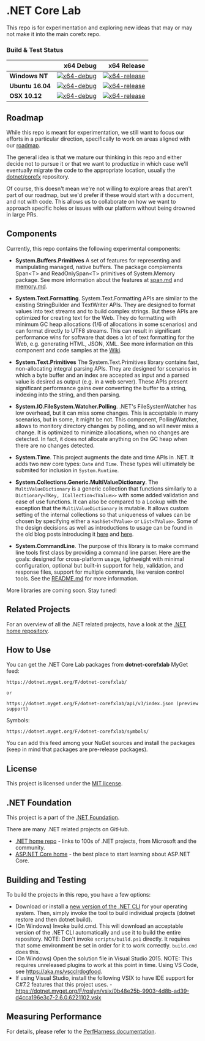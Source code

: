 # .NET Core Lab 

This repo is for experimentation and exploring new ideas that may or may not make it into the main corefx repo.

### Build & Test Status

|    | x64 Debug | x64 Release |
|:---|----------------:|------------------:|
|**Windows NT**|[![x64-debug](https://ci.dot.net/job/dotnet_corefxlab/job/master/job/windows_nt_debug/badge/icon)](https://ci.dot.net/job/dotnet_corefxlab/job/master/job/windows_nt_debug/lastCompletedBuild/testReport)|[![x64-release](https://ci.dot.net/job/dotnet_corefxlab/job/master/job/windows_nt_release/badge/icon)](https://ci.dot.net/job/dotnet_corefxlab/job/master/job/windows_nt_release/lastCompletedBuild/testReport)
|**Ubuntu 16.04**|[![x64-debug](https://ci.dot.net/job/dotnet_corefxlab/job/master/job/ubuntu16.04_debug/badge/icon)](https://ci.dot.net/job/dotnet_corefxlab/job/master/job/ubuntu16.04_debug/lastCompletedBuild/testReport)|[![x64-release](https://ci.dot.net/job/dotnet_corefxlab/job/master/job/ubuntu16.04_release/badge/icon)](https://ci.dot.net/job/dotnet_corefxlab/job/master/job/ubuntu16.04_release/lastCompletedBuild/testReport)
|**OSX 10.12**|[![x64-debug](https://ci.dot.net/job/dotnet_corefxlab/job/master/job/osx10.12_debug/badge/icon)](https://ci.dot.net/job/dotnet_corefxlab/job/master/job/osx10.12_debug/lastCompletedBuild/testReport)|[![x64-release](https://ci.dot.net/job/dotnet_corefxlab/job/master/job/osx10.12_release/badge/icon)](https://ci.dot.net/job/dotnet_corefxlab/job/master/job/osx10.12_release/lastCompletedBuild/testReport)

## Roadmap

While this repo is meant for experimentation, we still want to focus our efforts
in a particular direction, specifically to work on areas aligned with our
[roadmap](docs/roadmap.md).

The general idea is that we mature our thinking in this repo and either decide
not to pursue it or that we want to productize in which case we'll eventually
migrate the code to the appropriate location, usually the
[dotnet/corefx](https://github.com/dotnet/corefx) repository.

Of course, this doesn't mean we're not willing to explore areas that aren't part
of our roadmap, but we'd prefer if these would start with a document, and not
with code. This allows us to collaborate on how we want to approach specific
holes or issues with our platform without being drowned in large PRs.

## Components

Currently, this repo contains the following experimental components:

* **System.Buffers.Primitives**
A set of features for representing and manipulating managed, native buffers. The package complements Span\<T\> and ReadOnlySpan\<T\> primitives of System.Memory package. See more information about the features at [span.md](docs/specs/span.md) and [memory.md](docs/specs/memory.md).

* **System.Text.Formatting**. 
System.Text.Formatting APIs are similar to the existing StringBuilder and TextWriter APIs. 
They are designed to format values into text streams and to build complex strings. 
But these APIs are optimized for creating text for the Web. 
They do formatting with minimum GC heap allocations (1/6 of allocations in some scenarios) and can format directly to UTF8 streams. 
This can result in significant performance wins for software that does a lot of text formatting for the Web, e.g. generating HTML, JSON, XML. 
See more information on this component and code samples at the [Wiki]( https://github.com/dotnet/corefxlab/wiki). 

* **System.Text.Primitives**
The System.Text.Primitives library contains fast, non-allocating integral parsing APIs. They are designed for scenarios in which a byte buffer
and an index are accepted as input and a parsed value is desired as output (e.g. in a web server). These APIs present significant performance gains
over converting the buffer to a string, indexing into the string, and then parsing.

* **System.IO.FileSystem.Watcher.Polling**. 
.NET's FileSystemWatcher has low overhead, but it can miss some changes. This is acceptable in many scenarios, but in some, it might be not. 
This component, PollingWatcher, allows to monitory directory changes by polling, and so will never miss a change. It is optimized to minimize 
allocations, when no changes are detected. In fact, it does not allocate anything on the GC heap when there are no changes detected.

* **System.Time**.
This project augments the date and time APIs in .NET.  It adds two new core types: `Date` and `Time`.
These types will ultimately be submited for inclusion in `System.Runtime`.

* **System.Collections.Generic.MultiValueDictionary**.
The `MultiValueDictionary` is a generic collection that functions similarly to a `Dictionary<TKey, ICollection<TValue>>` with some added validation
and ease of use functions. It can also be compared to a Lookup with the exception that the `MultiValueDictionary` is mutable. It allows custom 
setting of the internal collections so that uniqueness of values can be chosen by specifying either a `HashSet<TValue>` or `List<TValue>`. Some of the
design decisions as well as introductions to usage can be found in the old blog posts introducing it [here](http://blogs.msdn.com/b/dotnet/archive/2014/06/20/would-you-like-a-multidictionary.aspx) and [here](http://blogs.msdn.com/b/dotnet/archive/2014/08/05/multidictionary-becomes-multivaluedictionary.aspx).

* **System.CommandLine**.
The purpose of this library is to make command line tools first class by providing a command line parser. Here are the goals: designed for cross-platform usage, lightweight with minimal configuration, optional but built-in support for help, validation, and response files, support for multiple commands, like version control tools. See the [README.md](src/System.CommandLine/README.md) for more information.

More libraries are coming soon. Stay tuned!

[blog post]: http://blogs.msdn.com/b/dotnet/archive/2014/11/12/net-core-is-open-source.aspx

## Related Projects

For an overview of all the .NET related projects, have a look at the
[.NET home repository](https://github.com/Microsoft/dotnet).

## How to Use
You can get the .NET Core Lab packages from **dotnet-corefxlab** MyGet feed: 

```
https://dotnet.myget.org/F/dotnet-corefxlab/

or

https://dotnet.myget.org/F/dotnet-corefxlab/api/v3/index.json (preview support)
```

Symbols:
```
https://dotnet.myget.org/F/dotnet-corefxlab/symbols/
```

You can add this feed among your NuGet sources and install the packages (keep in mind that packages are pre-release packages).

## License

This project is licensed under the [MIT license](LICENSE).

## .NET Foundation

This project is a part of the [.NET Foundation].

[.NET Foundation]: http://www.dotnetfoundation.org/projects
[.NET Foundation forums]: http://forums.dotnetfoundation.org/

There are many .NET related projects on GitHub.

- [.NET home repo](https://github.com/Microsoft/dotnet) - links to 100s of .NET projects, from Microsoft and the community.
- [ASP.NET Core home](https://github.com/aspnet/home) - the best place to start learning about ASP.NET Core.

## Building and Testing

To build the projects in this repo, you have a few options:

* Download or install a [new version of the .NET CLI](https://github.com/dotnet/cli#installers-and-binaries) for your operating system. Then, simply invoke the tool to build individual projects (dotnet restore and then dotnet build).
* (On Windows) Invoke build.cmd. This will download an acceptable version of the .NET CLI automatically and use it to build the entire repository. NOTE: Don't invoke `scripts/build.ps1` directly. It requires that some environment be set in order for it to work correctly. `build.cmd` does this.
* (On Windows) Open the solution file in Visual Studio 2015. NOTE: This requires unreleased plugins to work at this point in time.
Using VS Code, see https://aka.ms/vscclrdogfood.
* If using Visual Studio, install the following VSIX to have IDE support for C#7.2 features that this project uses. - https://dotnet.myget.org/F/roslyn/vsix/0b48e25b-9903-4d8b-ad39-d4cca196e3c7-2.6.0.6221102.vsix

## Measuring Performance

For details, please refer to the [PerfHarness documentation](scripts/PerfHarness/README.md).
